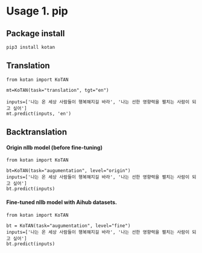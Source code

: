 # Usage 1. pip

## Package install
```
pip3 install kotan
```

## Translation
```
from kotan import KoTAN

mt=KoTAN(task="translation", tgt="en")

inputs=['나는 온 세상 사람들이 행복해지길 바라', '나는 선한 영향력을 펼치는 사람이 되고 싶어']
mt.predict(inputs, 'en')
```

## Backtranslation

#### Origin nllb model (before fine-tuning)
```
from kotan import KoTAN

bt=KoTAN(task="augumentation", level="origin")
inputs=['나는 온 세상 사람들이 행복해지길 바라', '나는 선한 영향력을 펼치는 사람이 되고 싶어']
bt.predict(inputs)
```

#### Fine-tuned nllb model with Aihub datasets.
```
from kotan import KoTAN

bt = KoTAN(task="augumentation", level="fine")
inputs=['나는 온 세상 사람들이 행복해지길 바라', '나는 선한 영향력을 펼치는 사람이 되고 싶어']
bt.predict(inputs)
```

